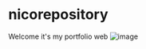 # nicorepository
Welcome it's my portfolio web 
![image](https://github.com/nicobritob/nicorepository/assets/118294418/8d407f77-a10d-4b2a-b841-6d76637e1bb3)
